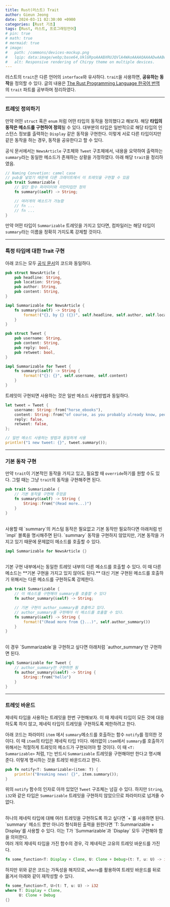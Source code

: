 ```yaml
---
title: Rust(러스트) Trait
author: Gieun Jeong
date: 2024-03-11 02:30:00 +0900
categories: [Rust 기초]
tags: [Rust, 러스트, 프로그래밍언어]
# pin: true
# math: true
# mermaid: true
# image:
#   path: /commons/devices-mockup.png
#   lqip: data:image/webp;base64,UklGRpoAAABXRUJQVlA4WAoAAAAQAAAADwAABwAAQUxQSDIAAAARL0AmbZurmr57yyIiqE8oiG0bejIYEQTgqiDA9vqnsUSI6H+oAERp2HZ65qP/VIAWAFZQOCBCAAAA8AEAnQEqEAAIAAVAfCWkAALp8sF8rgRgAP7o9FDvMCkMde9PK7euH5M1m6VWoDXf2FkP3BqV0ZYbO6NA/VFIAAAA
#   alt: Responsive rendering of Chirpy theme on multiple devices.
---
```


러스트의 `trait`은 다른 언어의 `interface`와 유사하다. `trait`을 사용하면, **공유하는 동작**을 정의할 수 있다. 글의 내용은 [The Rust Programming Language 한국어 번역](https://rinthel.github.io/rust-lang-book-ko/ch10-02-traits.html) 의 `trait` 파트를 공부하며 정리하였다.

---
### 트레잇 정의하기
만약 어떤 `struct` 혹은 `enum` 처럼 어떤 타입의 동작을 정의했다고 해보자. 해당 **타입의 동작은 메소드를 구현하여 정의**될 수 있다. 대부분의 타입은 일반적으로 해당 타입의 인스턴스 정보를 출력하는 `Display` 같은 동작을 구현한다. 이렇게 서로 다른 타입이지만 같은 동작을 하는 경우, 동작을 공유한다고 할 수 있다.

공식 문서에서는 `NewsArticle` 구조체와 `Tweet` 구조체에서, 내용을 요약하여 출력하는 `summary`라는 동일한 메소드가 존재하는 상황을 가정하였다. 아래 해당 `trait`을 정리하였음.

```rust
// Naming Convetion: camel case
// pub을 넣었기 때문에 다른 크레이트에서 이 트레잇을 구현할 수 있음
pub trait Summarizable {
    // 일단 함수 파라미터와 리턴타입만 정의
    fn summary(&self) -> String;

    // 여러개의 메소드가 가능함
    // fn ...
    // fn ...
}
```

만약 어떤 타입이 `Summarizable` 트레잇을 가지고 있다면, 컴파일러는 해당 타입이 `summary`라는 이름을 정확히 가지도록 강제할 것이다.

---
### 특정 타입에 대한 Trait 구현

아래 코드는 모두 [공식 문서](https://rinthel.github.io/rust-lang-book-ko/ch10-02-traits.html)의 코드와 동일하다.

```rust
pub struct NewsArticle {
    pub headline: String,
    pub location: String,
    pub author: String,
    pub content: String,
}

impl Summarizable for NewsArticle {
    fn summary(&self) -> String {
        format!("{}, by {} ({})", self.headline, self.author, self.location)
    }
}

pub struct Tweet {
    pub username: String,
    pub content: String,
    pub reply: bool,
    pub retweet: bool,
}

impl Summarizable for Tweet {
    fn summary(&self) -> String {
        format!("{}: {}", self.username, self.content)
    }
}
```

트레잇이 구현되면 사용하는 것은 일반 메소드 사용방법과 동일하다.
```rust
let tweet = Tweet {
    username: String::from("horse_ebooks"),
    content: String::from("of course, as you probably already know, people"),
    reply: false,
    retweet: false,
};

// 일반 메소드 사용하는 방법과 동일하게 사용
println!("1 new tweet: {}", tweet.summary());
```

---

### 기본 동작 구현
만약 `trait`이 기본적인 동작을 가지고 있고, 필요할 때 `override`하기를 원할 수도 있다. 그럴 때는 그냥 `trait`의 동작을 구현해주면 된다.

```rust
pub trait Summarizable {
    // 기본 동작을 구현해 주었음
    fn summary(&self) -> String {
        String::from("(Read more...)")
    }
}
```
<br/>
사용할 때 `summary`의 커스텀 동작은 필요없고 기본 동작만 필요하다면 아래처럼 빈 `impl` 블록을 명시해주면 된다.
`summary` 동작을 구현하지 않았지만, 기본 동작을 가지고 있기 때문에 문제없이 메소드를 호출할 수 있다.

```rust
impl Summarizable for NewsArticle {}
```

<br/>
기본 구현 내부에서는 동일한 트레잇 내부의 다른 메소드를 호출할 수 있다. 이 때 다른 메소드는 **기본 구현을 가지고 있지 않아도 된다.** 대신 기본 구현된 메소드를 호출하기 위해서는 다른 메소드를 구현하도록 강제한다.

```rust
pub trait Summarizable {
    // 이 메소드를 구현해야 summary를 호출할 수 있다
    fn author_summary(&self) -> String;

    // 기본 구현이 author_summary를 호출하고 있다.
    // author_summary를 구현해야 이 메소드를 호출할 수 있다.
    fn summary(&self) -> String {
        format!("(Read more from {}...)", self.author_summary())
    }
}
```

<br />
이 경우 `Summarizable`을 구현하고 싶다면 아래처럼 `author_summary`만 구현하면 된다.

```rust
impl Summarizable for Tweet {
    // author_summary만 구현하면 됨
    fn author_summary(&self) -> String {
        String::from("hello")
    }
}
```

---
### 트레잇 바운드
제네릭 타입을 사용하는 트레잇을 한번 구현해보자. 이 때 제네릭 타입이 모든 것에 대응하도록 하지 않고, 제네릭 타입이 트레잇을 구현하도록 제한하려고 한다.<br/>

아래 코드는 파라미터 `item` 에서 `summary`메소드를 호출하는 함수 `notify`를 정의한 것이다. 이 때 `item`의 타입은 제네릭 타입 `T`이다. 에러없이 `item`에서 `summary`를 호출하기 위해서는 적절하게 트레잇의 메소드가 구현되어야 할 것이다. 이 때 `<T: Summarizable>` 처럼, `T`는 반드시 `Summarizable` 트레잇을 구현해야만 한다고 명시해준다. 이렇게 명시하는 것을 트레잇 바운드라고 한다.
```rust
pub fn notify<T: Summarizable>(item: T) {
    println!("Breaking news! {}", item.summary());
}
```

위의 `notify` 함수의 인자로 아까 있었던 `Tweet` 구조체는 넘길 수 있다. 하지만 `String`, `i32`와 같은 타입은 `Summarizable` 트레잇을 구현하지 않았으므로 파라미터로 넘겨줄 수 없다.

<br/>
하나의 제네릭 타입에 대해 여러 트레잇을 구현하도록 하고 싶다면 `+`를 사용하면 된다. `summary` 메소드 뿐만 아니라 형식화된 출력을 원한다면 `T: Summarizable + Display`를 사용할 수 있다. 이는 T가 `Summarizable`과 `Display` 모두 구현해야 함을 의미한다.

<br/>
여러 개의 제네릭 타입을 가진 함수의 경우, 각 제네릭은 고유의 트레잇 바운드를 가진다.

```rust
fn some_function<T: Display + Clone, U: Clone + Debug>(t: T, u: U) -> i32 {}
```

하지만 위와 같은 코드는 가독성을 해치므로, `where`를 활용하여 트레잇 바운드를 뒤로 옮겨서 아래와 같이 재작성할 수 있다.

```rust
fn some_function<T, U>(t: T, u: U) -> i32
where T: Display + Clone,
      U: Clone + Debug
{}
```